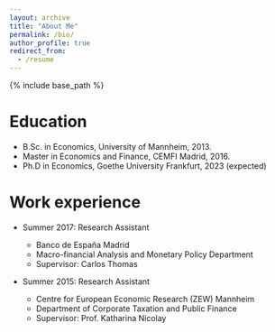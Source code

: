 ```yaml
---
layout: archive
title: "About Me"
permalink: /bio/
author_profile: true
redirect_from:
  - /resume
---
```


{% include base_path %}

Education
======
* B.Sc. in Economics, University of Mannheim, 2013.
* Master in Economics and Finance, CEMFI Madrid, 2016.
* Ph.D in Economics, Goethe University Frankfurt, 2023 (expected)

Work experience
======
* Summer 2017: Research Assistant
  * Banco de España Madrid 
  * Macro-financial Analysis and Monetary Policy Department
  * Supervisor: Carlos Thomas

* Summer 2015: Research Assistant
  * Centre for European Economic Research (ZEW) Mannheim
  * Department of Corporate Taxation and Public Finance
  * Supervisor: Prof. Katharina Nicolay
  
